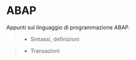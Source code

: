 <h1>ABAP</h1>

Appunti sul linguaggio di programmazione ABAP. 

>- Sintassi, definizioni

>- Transazioni

  
